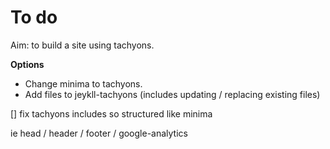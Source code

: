 # To do

Aim: to build a site using tachyons.

**Options**
- Change minima to tachyons.
- Add files to jeykll-tachyons (includes updating / replacing existing files)


[] fix tachyons includes so structured like minima

ie
head / header / footer / google-analytics
